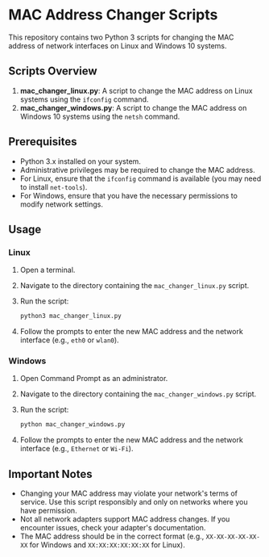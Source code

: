 # MAC Address Changer Scripts

This repository contains two Python 3 scripts for changing the MAC address of network interfaces on Linux and Windows 10 systems.

## Scripts Overview

1. **mac_changer_linux.py**: A script to change the MAC address on Linux systems using the `ifconfig` command.
2. **mac_changer_windows.py**: A script to change the MAC address on Windows 10 systems using the `netsh` command.

## Prerequisites

- Python 3.x installed on your system.
- Administrative privileges may be required to change the MAC address.
- For Linux, ensure that the `ifconfig` command is available (you may need to install `net-tools`).
- For Windows, ensure that you have the necessary permissions to modify network settings.

## Usage

### Linux

1. Open a terminal.
2. Navigate to the directory containing the `mac_changer_linux.py` script.
3. Run the script:

   ```bash
   python3 mac_changer_linux.py
   ```

4. Follow the prompts to enter the new MAC address and the network interface (e.g., `eth0` or `wlan0`).

### Windows

1. Open Command Prompt as an administrator.
2. Navigate to the directory containing the `mac_changer_windows.py` script.
3. Run the script:

   ```bash
   python mac_changer_windows.py
   ```

4. Follow the prompts to enter the new MAC address and the network interface (e.g., `Ethernet` or `Wi-Fi`).

## Important Notes

- Changing your MAC address may violate your network's terms of service. Use this script responsibly and only on networks where you have permission.
- Not all network adapters support MAC address changes. If you encounter issues, check your adapter's documentation.
- The MAC address should be in the correct format (e.g., `XX-XX-XX-XX-XX-XX` for Windows and `XX:XX:XX:XX:XX:XX` for Linux).

